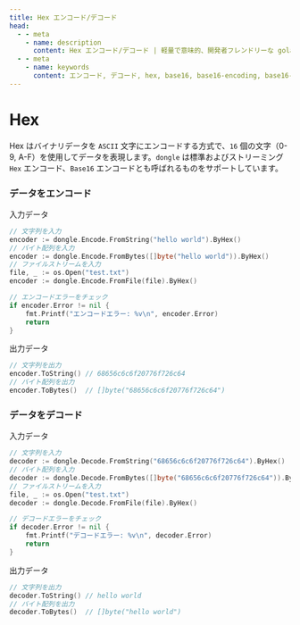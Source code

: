 ```yaml
---
title: Hex エンコード/デコード
head:
  - - meta
    - name: description
      content: Hex エンコード/デコード | 軽量で意味的、開発者フレンドリーな golang エンコーディング&暗号化ライブラリ
  - - meta
    - name: keywords
      content: エンコード, デコード, hex, base16, base16-encoding, base16-decoding, hex-encoding, hex-decoding
---
```


# Hex

Hex はバイナリデータを `ASCII` 文字にエンコードする方式で、`16` 個の文字（0-9, A-F）を使用してデータを表現します。`dongle` は標準およびストリーミング `Hex` エンコード、`Base16` エンコードとも呼ばれるものをサポートしています。

### データをエンコード
入力データ

```go
// 文字列を入力
encoder := dongle.Encode.FromString("hello world").ByHex()
// バイト配列を入力
encoder := dongle.Encode.FromBytes([]byte("hello world")).ByHex()
// ファイルストリームを入力
file, _ := os.Open("test.txt")
encoder := dongle.Encode.FromFile(file).ByHex()

// エンコードエラーをチェック
if encoder.Error != nil {
	fmt.Printf("エンコードエラー: %v\n", encoder.Error)
	return
}
```

出力データ

```go
// 文字列を出力
encoder.ToString() // 68656c6c6f20776f726c64
// バイト配列を出力
encoder.ToBytes()  // []byte("68656c6c6f20776f726c64")
```

### データをデコード
入力データ

```go
// 文字列を入力
decoder := dongle.Decode.FromString("68656c6c6f20776f726c64").ByHex()
// バイト配列を入力
decoder := dongle.Decode.FromBytes([]byte("68656c6c6f20776f726c64")).ByHex()
// ファイルストリームを入力
file, _ := os.Open("test.txt")
decoder := dongle.Decode.FromFile(file).ByHex()

// デコードエラーをチェック
if decoder.Error != nil {
	fmt.Printf("デコードエラー: %v\n", decoder.Error)
	return
}
```

出力データ

```go
// 文字列を出力
decoder.ToString() // hello world
// バイト配列を出力
decoder.ToBytes()  // []byte("hello world")
```


